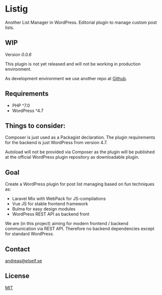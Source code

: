 # Listig
Another List Manager in WordPress.
Editorial plugin to manage custom post lists.

## WIP
Version *0.0.6*

This plugin is not yet released and will not be working in production environment.

As development environment we use another repo at [Github](https://github.com/ekandreas/listig.app).

## Requirements
* PHP ^7.0 
* WordPress ^4.7

## Things to consider:
Composer is just used as a Packagist declaration. 
The plugin requirements for the backend is just WordPress from version 4.7.

Autoload will not be provided via Composer 
as the plugin will be published at the official WordPress plugin repository as downloadable plugin.

## Goal
Create a WordPress plugin for post list managing based on fun techniques as: 
* Laravel Mix with WebPack for JS-compilations
* Vue JS for stable frontend framework
* Bulma for easy design modules
* WordPress REST API as backend front

We are (in this project) aiming for modern frontend / backend communication via REST API.
Therefore no backend dependencies except for standard WordPress.

## Contact
andreas@elseif.se

## License
[MIT](https://opensource.org/licenses/MIT)